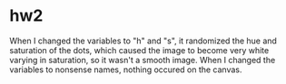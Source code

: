 # hw2
When I changed the variables to "h" and "s", it randomized the hue and saturation of the dots, which caused the image to become very white varying in saturation, so it wasn't a smooth image. When I changed the variables to nonsense names, nothing occured on the canvas.

